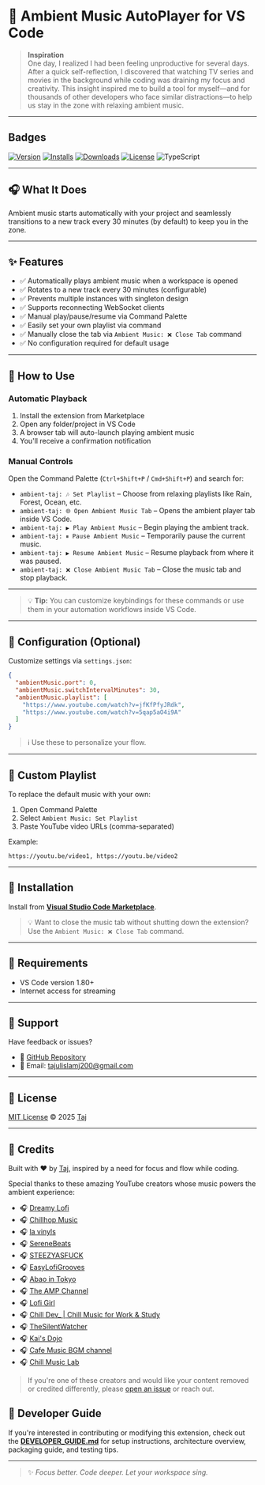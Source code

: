 # 🎵 Ambient Music AutoPlayer for VS Code

> **Inspiration**  
> One day, I realized I had been feeling unproductive for several days. After a quick self-reflection, I discovered that watching TV series and movies in the background while coding was draining my focus and creativity. This insight inspired me to build a tool for myself—and for thousands of other developers who face similar distractions—to help us stay in the zone with relaxing ambient music.

---
## Badges

[![Version](https://img.shields.io/visual-studio-marketplace/v/taj154dev.ambient-music-vs-extension)](https://marketplace.visualstudio.com/items?itemName=taj154dev.ambient-music-vs-extension)
[![Installs](https://img.shields.io/visual-studio-marketplace/i/taj154dev.ambient-music-vs-extension)](https://marketplace.visualstudio.com/items?itemName=taj154dev.ambient-music-vs-extension)
[![Downloads](https://img.shields.io/visual-studio-marketplace/d/taj154dev.ambient-music-vs-extension)](https://marketplace.visualstudio.com/items?itemName=taj154dev.ambient-music-vs-extension)
[![License](https://img.shields.io/github/license/taj54/ambient-music-vs-extension)](https://github.com/taj54/ambient-music-vs-extension/blob/main/LICENSE)
![TypeScript](https://img.shields.io/badge/built_with-TypeScript-3178c6?logo=typescript&logoColor=white)

---

## 🎧 What It Does

Ambient music starts automatically with your project and seamlessly transitions to a new track every 30 minutes (by default) to keep you in the zone.

---

## ✨ Features

- ✅ Automatically plays ambient music when a workspace is opened
- ✅ Rotates to a new track every 30 minutes (configurable)
- ✅ Prevents multiple instances with singleton design
- ✅ Supports reconnecting WebSocket clients
- ✅ Manual play/pause/resume via Command Palette
- ✅ Easily set your own playlist via command
- ✅ Manually close the tab via `Ambient Music: ❌ Close Tab` command
- ✅ No configuration required for default usage

---

## 🚀 How to Use

### Automatic Playback

1. Install the extension from Marketplace
2. Open any folder/project in VS Code
3. A browser tab will auto-launch playing ambient music
4. You'll receive a confirmation notification

### Manual Controls

Open the Command Palette (`Ctrl+Shift+P` / `Cmd+Shift+P`) and search for:

- `ambient-taj: 🎶 Set Playlist` – Choose from relaxing playlists like Rain, Forest, Ocean, etc.
- `ambient-taj: 🌐 Open Ambient Music Tab` – Opens the ambient player tab inside VS Code.
- `ambient-taj: ▶ Play Ambient Music` – Begin playing the ambient track.
- `ambient-taj: ⏸ Pause Ambient Music` – Temporarily pause the current music.
- `ambient-taj: ▶ Resume Ambient Music` – Resume playback from where it was paused.
- `ambient-taj: ❌ Close Ambient Music Tab` – Close the music tab and stop playback.

---
> 💡 **Tip:** You can customize keybindings for these commands or use them in your automation workflows inside VS Code.

---

## 🔧 Configuration (Optional)

Customize settings via `settings.json`:

```json
{
  "ambientMusic.port": 0,
  "ambientMusic.switchIntervalMinutes": 30,
  "ambientMusic.playlist": [
    "https://www.youtube.com/watch?v=jfKfPfyJRdk",
    "https://www.youtube.com/watch?v=5qap5aO4i9A"
  ]
}
```

> ℹ️ Use these to personalize your flow.

---

## 🎵 Custom Playlist

To replace the default music with your own:

1. Open Command Palette
2. Select `Ambient Music: Set Playlist`
3. Paste YouTube video URLs (comma-separated)

Example:
```
https://youtu.be/video1, https://youtu.be/video2
```

---

## 📁 Installation

Install from [**Visual Studio Code Marketplace**](https://marketplace.visualstudio.com/items?itemName=taj154dev.ambient-music-vs-extension).

> 💡 Want to close the music tab without shutting down the extension? Use the `Ambient Music: ❌ Close Tab` command.

---

## 🔗 Requirements

- VS Code version 1.80+
- Internet access for streaming

---

## 🐛 Support

Have feedback or issues?

- 📂 [GitHub Repository](https://github.com/taj54/ambient-music-vs-extension)
- 📧 Email: [tajulislamj200@gmail.com](mailto:tajulislamj200@gmail.com)

---

## 💼 License

[MIT License](LICENSE) © 2025 [Taj](https://github.com/taj54)

---

## 💬 Credits

Built with ❤️ by [Taj](https://github.com/taj54), inspired by a need for focus and flow while coding.

Special thanks to these amazing YouTube creators whose music powers the ambient experience:

- 🎧 [Dreamy Lofi](https://www.youtube.com/@Mellow_lofi)
- 🎧 [Chillhop Music](https://www.youtube.com/@ChillhopMusic)
- 🎧 [la vinyls](https://www.youtube.com/@lavinyls)
- 🎧 [SereneBeats](https://www.youtube.com/@SereneBeatsRelax)
- 🎧 [STEEZYASFUCK](https://www.youtube.com/@steezyasfvck)
- 🎧 [EasyLofiGrooves](https://www.youtube.com/@EasyLofiGrooves)
- 🎧 [Abao in Tokyo](https://www.youtube.com/@abaointokyo)
- 🎧 [The AMP Channel](https://www.youtube.com/@TheAMPProject)
- 🎧 [Lofi Girl](https://www.youtube.com/@LofiGirl)
- 🎧 [Chill Dev_ | Chill Music for Work & Study](https://www.youtube.com/@ChillDevIO)
- 🎧 [TheSilentWatcher](https://www.youtube.com/@TheSilentWatcher)
- 🎧 [Kai's Dojo](https://www.youtube.com/@KaisDojo31)
- 🎧 [Cafe Music BGM channel](https://www.youtube.com/@cafemusicbgmchannel)
- 🎧 [Chill Music Lab](https://www.youtube.com/@MusicLabChill)

> If you're one of these creators and would like your content removed or credited differently, please [open an issue](https://github.com/taj54/ambient-music-vs-extension/issues) or reach out.

## 🧰 Developer Guide

If you're interested in contributing or modifying this extension, check out the [**DEVELOPER_GUIDE.md**](./DEVELOPER_GUIDE.md) for setup instructions, architecture overview, packaging guide, and testing tips.

---

> ✨ _Focus better. Code deeper. Let your workspace sing._
